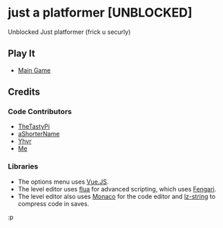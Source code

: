 # just a platformer [UNBLOCKED]

Unblocked Just  platformer (frick u securly)

## Play It

- [Main Game](https://danteandhubble.github.io/just-a-platformer/index.html)

## Credits

### Code Contributors

- [TheTastyPi](https://thetastypi.github.io/)
- [aShorterName](https://github.com/aShorterName)
- [Yhvr](https://yhvr.me/)
- [Me](https://github.com/DanteAndHubble)

### Libraries

- The options menu uses [Vue.JS](https://vuejs.org/).
- The level editor uses [flua](https://github.com/fiatjaf/flua) for advanced scripting, which uses [Fengari](https://fengari.io/).
- The level editor also uses [Monaco](https://github.com/Microsoft/monaco-editor) for the code editor and [lz-string](https://github.com/pieroxy/lz-string/) to compress code in saves.

:p
